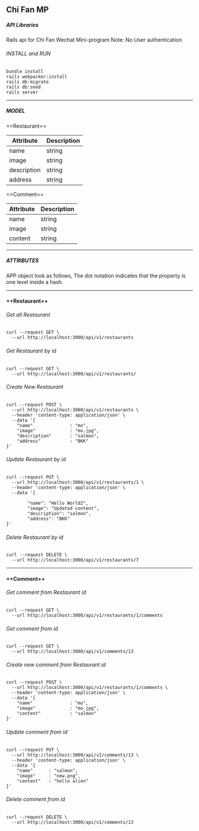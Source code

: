 ## Chi Fan MP

##### API Libraries
Rails api for Chi Fan Wechat Mini-program
Note: No User authentication

###### INSTALL and RUN
```
bundle install
rails webpacker:install
rails db:migrate
rails db:seed
rails server
```


- - -

##### MODEL


==Restaurant==

| Attribute | Description |
|--------|--------|
| name   | string |
| image | string |
| description | string |
| address | string |

==Comment==

| Attribute | Description |
|--------|--------|
| name   | string |
| image | string |
| content | string |



- - -

##### ATTRIBUTES
APP object look as follows, The dot notation indicates that the property is one level inside a hash.


* * *

#### ++Restaurant++

###### Get all Restaurant
```
curl --request GET \
  --url http://localhost:3000/api/v1/restaurants
```

###### Get Restaurant by id
```
curl --request GET \
  --url http://localhost:3000/api/v1/restaurants/
```


###### Create New Restaurant

```
curl --request POST \
  --url http://localhost:3000/api/v1/restaurants \
  --header 'content-type: application/json' \
  --data '{
	"name"				: "mo",
	"image"				: "mo.jpg",
	"description"		: "salmon",
	"address"			: "BKK"
}'
```

###### Update Restaurant by id
```
curl --request PUT \
  --url http://localhost:3000/api/v1/restaurants/1 \
  --header 'content-type: application/json' \
  --data '{

		"name": "Hello World2",
		"image": "Updated content",
		"description": "salmon",
		"address": "BKK"
}'
```

###### Delete Restaurant by id
```
curl --request DELETE \
  --url http://localhost:3000/api/v1/restaurants/7
```


* * *

#### ++Comment++

###### Get comment from Restaurant id
```
curl --request GET \
  --url http://localhost:3000/api/v1/restaurants/1/comments
```

###### Get comment from id
```
curl --request GET \
  --url http://localhost:3000/api/v1/comments/13
```

###### Create new comment from Restaurant id
```
curl --request POST \
  --url http://localhost:3000/api/v1/restaurants/1/comments \
  --header 'content-type: application/json' \
  --data '{
	"name"				: "mo",
	"image"				: "mo.jpg",
	"content"			: "salmon"
}'
```

###### Update comment from id
```
curl --request PUT \
  --url http://localhost:3000/api/v1/comments/13 \
  --header 'content-type: application/json' \
  --data '{
	"name"		: "salmon",
	"image"		: "new.png",
	"content" 	: "hello alien"
}'
```

###### Delete comment from id
```
curl --request DELETE \
  --url http://localhost:3000/api/v1/comments/13
```

